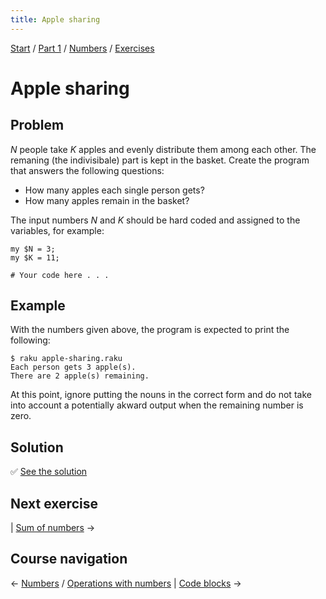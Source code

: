 ```yaml
---
title: Apple sharing
---
```


[Start](/raku-course/) / [Part 1](/raku-course/part1) / [Numbers](/raku-course/numbers) / [Exercises](/raku-course/numbers/exercises)

# Apple sharing

## Problem

_N_ people take _K_ apples and evenly distribute them among each other. The remaning (the indivisibale) part is kept in the basket. Create the program that answers the following questions:

* How many apples each single person gets?
* How many apples remain in the basket?

The input numbers _N_ and _K_ should be hard coded and assigned to the variables, for example:

    my $N = 3;
    my $K = 11;

    # Your code here . . .

## Example

With the numbers given above, the program is expected to print the following:

    $ raku apple-sharing.raku
    Each person gets 3 apple(s).
    There are 2 apple(s) remaining.

At this point, ignore putting the nouns in the correct form and do not take into account a potentially akward output when the remaining number is zero.

## Solution

✅ [See the solution](solution)

## Next exercise

| [Sum of numbers](../sum-of-numbers) →

## Course navigation

← [Numbers](/raku-course/numbers) / [Operations with numbers](/raku-course/numbers/operations) | [Code blocks](/raku-course/code-blocks) →
